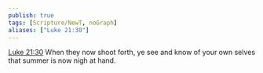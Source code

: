 ```yaml
---
publish: true
tags: [Scripture/NewT, noGraph]
aliases: ["Luke 21:30"]
---
```

[Luke 21:30](https://churchofjesuschrist.org/study/scriptures/nt/luke/21?lang=eng&id=p30#p30) When they now shoot forth, ye see and know of your own selves that summer is now nigh at hand.
